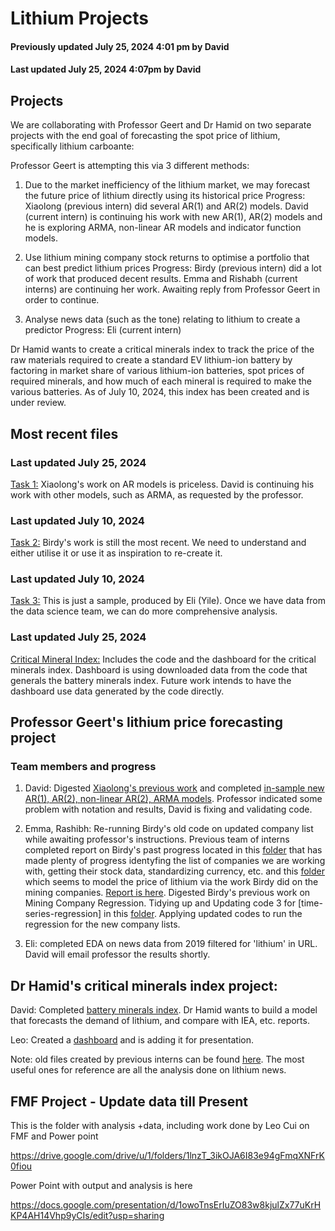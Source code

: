 # Lithium Projects

#### Previously updated July 25, 2024 4:01 pm by David
#### Last updated July 25, 2024 4:07pm by David

## Projects

We are collaborating with Professor Geert and Dr Hamid on two separate projects with the end goal of forecasting the spot price of lithium, specifically lithium carboante: 

Professor Geert is attempting this via 3 different methods: 
1. Due to the market inefficiency of the lithium market, we may forecast the future price of lithium directly using its historical price 
Progress: Xiaolong (previous intern) did several AR(1) and AR(2) models. David (current intern) is continuing his work with new AR(1), AR(2) models and he is exploring ARMA, non-linear AR models and indicator function models. 

2. Use lithium mining company stock returns to optimise a portfolio that can best predict lithium prices
Progress: Birdy (previous intern) did a lot of work that produced decent results. Emma and Rishabh (current interns) are continuing her work. Awaiting reply from Professor Geert in order to continue. 

3. Analyse news data (such as the tone) relating to lithium to create a predictor
Progress: Eli (current intern) 

Dr Hamid wants to create a critical minerals index to track the price of the raw materials required to create a standard EV lithium-ion battery by factoring in market share of various lithium-ion batteries, spot prices of required minerals, and how much of each mineral is required to make the various batteries. As of July 10, 2024, this index has been created and is under review. 

## Most recent files

### Last updated July 25, 2024
[Task 1:](_task_1-geert) Xiaolong's work on AR models is priceless. David is continuing his work with other models, such as ARMA, as requested by the professor. 

### Last updated July 10, 2024
[Task 2:](_task_2-geert) Birdy's work is still the most recent. We need to understand and either utilise it or use it as inspiration to re-create it. 

### Last updated July 10, 2024
[Task 3:](_task_3-geert) This is just a sample, produced by Eli (Yile). Once we have data from the data science team, we can do more comprehensive analysis.

### Last updated July 25, 2024
[Critical Mineral Index:](_critical_minerals_index-hamid) Includes the code and the dashboard for the critical minerals index. Dashboard is using downloaded data from the code that generals the battery minerals index.  Future work intends to have the dashboard use data generated by the code directly. 

## Professor Geert's lithium price forecasting project

### Team members and progress

1. David: Digested [Xiaolong's previous work](lithium_price_forecasting-xiaolong) and completed [in-sample new AR(1), AR(2), non-linear AR(2), ARMA models](lithium_price_forecasting_task_1-david). Professor indicated some problem with notation and results, David is fixing and validating code. 

2. Emma, Rashibh: Re-running Birdy's old code on updated company list while awaiting professor's instructions. Previous team of interns completed report on Birdy's past progress located in this [folder](task_2-birdy) that has made plenty of progress identyfing the list of companies we are working with, getting their stock data, standardizing currency, etc. and this [folder](lithium_modeling-birdy) which seems to model the price of lithium via the work Birdy did on the mining companies. [Report is here](https://docs.google.com/document/d/1myFQFSVuQ_tHTvWgkNcGBxey5LqDplX-aIeF9RMK_8U/edit). Digested Birdy's previous work on Mining Company Regression. Tidying up and Updating code 3 for [time-series-regression] in this [folder](task_2-birdy). Applying updated codes to run the regression for the new company lists.

3. Eli: completed EDA on news data from 2019 filtered for 'lithium' in URL. David will email professor the results shortly. 

## Dr Hamid's critical minerals index project:

David: Completed [battery minerals index](critical_minerals_index-david). Dr Hamid wants to build a model that forecasts the demand of lithium, and compare with IEA, etc. reports. 

Leo: Created a [dashboard](critical_minerals_index_dashboard-leo/LeoWang-Critical_Minerals_Dashboard) and is adding it for presentation.

Note: old files created by previous interns can be found [here](old_files). The most useful ones for reference are all the analysis done on lithium news. 

## FMF Project  - Update data till Present 

This is the folder with analysis +data, including work done by Leo Cui on FMF and Power point 

https://drive.google.com/drive/u/1/folders/1lnzT_3ikOJA6I83e94gFmqXNFrK0fiou

Power Point with output and analysis is here

https://docs.google.com/presentation/d/1owoTnsErIuZO83w8kjulZx77uKrHKP4AH14Vhp9yCIs/edit?usp=sharing








